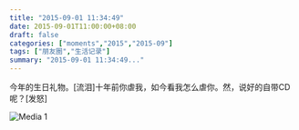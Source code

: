 ```yaml
---
title: "2015-09-01 11:34:49"
date: 2015-09-01T11:00:00+08:00
draft: false
categories: ["moments","2015","2015-09"]
tags: ["朋友圈","生活记录"]
summary: "2015-09-01 11:34:49..."
---
```


今年的生日礼物。[流泪]十年前你虐我，如今看我怎么虐你。然，说好的自带CD呢？[发怒]

![Media 1](/Moments/photos/2015-09-01/201509011134490.jpg)

